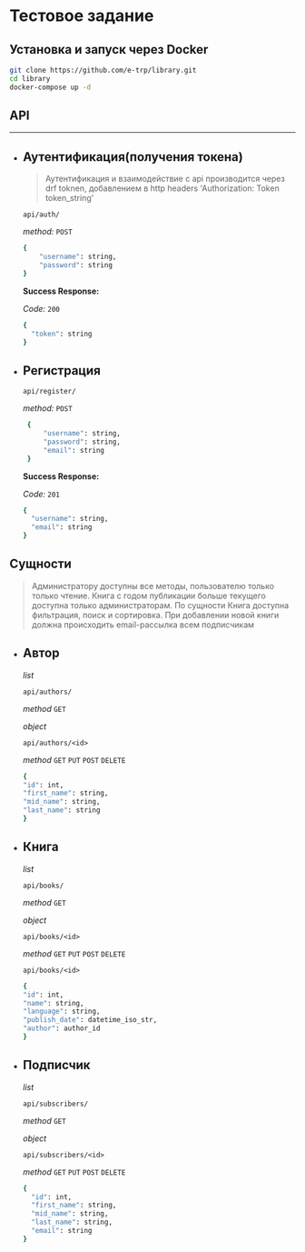 # Тестовое задание

## Установка и запуск через Docker

```bash
git clone https://github.com/e-trp/library.git
cd library
docker-compose up -d

```
## API 
----

* ## **Аутентификация(получения токена)**
  > Аутентификация и взаимодействие с api производится через drf toknen,
  > добавлением в http headers
  >  'Authorization: Token token_string'
  > 

   `api/auth/`

   *method:* `POST` 
  

  ```bash
  {
      "username": string,
      "password": string
  }
  ```

  **Success Response:**

  *Code:* `200`
  ``` bash
  {
    "token": string
  }  
  ```



* ## **Регистрация**


  `api/register/`

  *method:* `POST` 
  

   ```bash
    {
        "username": string,
        "password": string,
        "email": string
    }
  ```
  
  **Success Response:**

  *Code:* `201`
  ``` bash
  {
    "username": string,
    "email": string
  }  
  ```


## Сущности 

> Администратору доступны все методы, пользователю только только чтение. Книга с годом публикации больше текущего доступна только администраторам. По сущности Книга доступна фильтрация, поиск и сортировка. При добавлении новой книги должна происходить email-рассылка всем подписчикам

* ## Автор

  *list*

  `api/authors/`

  *method* `GET`

  *object*

  `api/authors/<id>`

  *method* `GET` `PUT` `POST` `DELETE`

  ```bash
  {
  "id": int,
  "first_name": string,
  "mid_name": string,
  "last_name": string
  }
  ```


* ## Книга

  *list*

  `api/books/`

  *method* `GET`

  *object*

  `api/books/<id>`

  *method* `GET` `PUT` `POST` `DELETE`


  `api/books/<id>`
    ```bash
  {
    "id": int,
    "name": string,
    "language": string,
    "publish_date": datetime_iso_str,
    "author": author_id
  }
  ```


* ## Подписчик


  *list*

  `api/subscribers/`

  *method* `GET`

  *object*

  `api/subscribers/<id>`

  *method* `GET` `PUT` `POST` `DELETE`

  ```bash
  {
    "id": int,
    "first_name": string,
    "mid_name": string,
    "last_name": string,
    "email": string
  }
  ```
